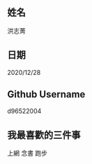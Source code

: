 姓名
----
洪志菁

日期
----
2020/12/28

Github Username
---------------
d96522004

我最喜歡的三件事
---------------
上網  念書  跑步
